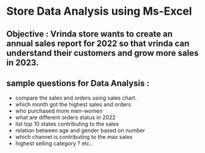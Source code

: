 # Store Data Analysis using Ms-Excel

## Objective : Vrinda store wants to create an annual sales report for 2022 so that vrinda can understand their customers and grow more sales in 2023.

## sample questions for Data Analysis :
- compare the sales and orders using sales chart.
- which month got the highest sales and orders
- who purchased more men-women 
- what are different orders status in 2022
- list top 10 states contributing to the sales
- relation between age and gender based on number 
- which channel is contributing to the max sales
- highest selling category ? etc.. 

